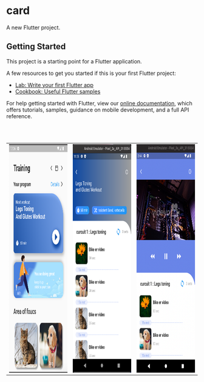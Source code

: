 # card

A new Flutter project.

## Getting Started

This project is a starting point for a Flutter application.

A few resources to get you started if this is your first Flutter project:

- [Lab: Write your first Flutter app](https://flutter.dev/docs/get-started/codelab)
- [Cookbook: Useful Flutter samples](https://flutter.dev/docs/cookbook)

For help getting started with Flutter, view our
[online documentation](https://flutter.dev/docs), which offers tutorials,
samples, guidance on mobile development, and a full API reference.

<table>
<tr>
<td>
<img src="preview/1.png" width="300" height="600" />
</td>
<br>
<td>
<img src="preview/2.png" width="300" height="600" />
<br>
</td>
<br>
<td>
<img src="preview/3.png" width="300" height="600" />
</td>

</tr>
</table>
